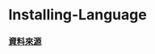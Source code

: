 # Installing-Language

<h3 ><a href="https://github.com/pyenv-win/pyenv-win" target="_blank">資料來源</a></h3>

